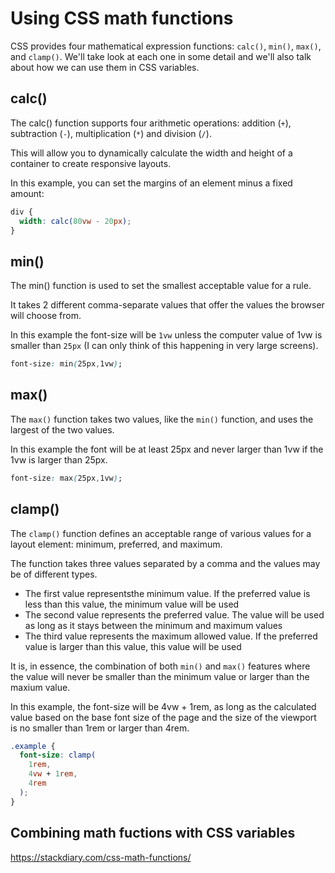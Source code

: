# Using CSS math functions

CSS provides four mathematical expression functions: `calc()`, `min()`, `max()`, and `clamp()`. We'll take look at each one in some detail and we'll also talk about how we can use them in CSS variables.

## calc()

The calc() function supports four arithmetic operations: addition (`+`), subtraction (`-`), multiplication (`*`) and division (`/`).

This will allow you to dynamically calculate the width and height of a container to create responsive layouts.

In this example, you can set the margins of an element minus a fixed amount:

```css
div {
  width: calc(80vw - 20px);
}
```

## min()

The min() function is used to set the smallest acceptable value for a rule.

It takes 2 different comma-separate values that offer the values the browser will choose from.

In this example the font-size will be `1vw` unless the computer value of 1vw is smaller than `25px` (I can only think of this happening in very large screens).

```css
font-size: min(25px,1vw);
```

## max()

The `max()` function takes two values, like the `min()` function, and uses the largest of the two values.

In this example the font will be at least 25px and never larger than 1vw if the 1vw is larger than 25px.

```css
font-size: max(25px,1vw);
```

## clamp()

The `clamp()` function defines an acceptable range of various values for a layout element: minimum, preferred, and maximum.

The function takes three values separated by a comma and the values may be of different types.

* The first value representsthe minimum value. If the preferred value is less than this value, the minimum value will be used
* The second value represents the preferred value. The value will be used as long as it stays between the minimum and maximum values
* The third value represents the maximum allowed value. If the preferred value is larger than this value, this value will be used

It is, in essence, the combination of both `min()` and `max()` features where the value will never be smaller than the minimum value or larger than the maxium value.

In this example, the font-size will be 4vw + 1rem, as long as the calculated value based on the base font size of the page and the size of the viewport is no smaller than 1rem or larger than 4rem.

```css
.example {
  font-size: clamp(
    1rem,
    4vw + 1rem,
    4rem
  );
}
```

## Combining math fuctions with CSS variables

<https://stackdiary.com/css-math-functions/>
